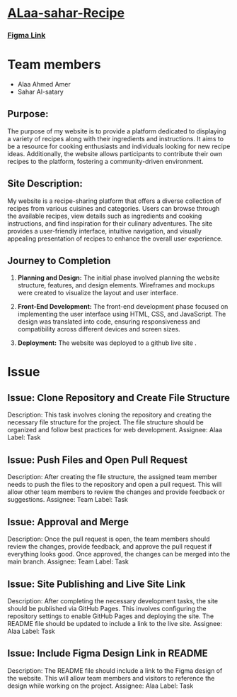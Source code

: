 # [ALaa-sahar-Recipe](https://kytc-front-end.github.io/ALaa-sahar-Recipe/)
### [Figma Link](https://www.figma.com/file/zDo5I3LbrSSFwHRdbhMp0E/Untitled?type=design&node-id=5:2&t=ZXb1xBHzg8JVm1Th-1)

# Team members
 - Alaa Ahmed Amer
 - Sahar Al-satary

## **Purpose:** 

The purpose of my website is to provide a platform dedicated to displaying a variety of recipes along with their ingredients and instructions. It aims to be a resource for cooking enthusiasts and individuals looking for new recipe ideas. Additionally, the website allows participants to contribute their own recipes to the platform, fostering a community-driven environment.

## **Site Description:**

My website is a recipe-sharing platform that offers a diverse collection of recipes from various cuisines and categories. Users can browse through the available recipes, view details such as ingredients and cooking instructions, and find inspiration for their culinary adventures. The site provides a user-friendly interface, intuitive navigation, and visually appealing presentation of recipes to enhance the overall user experience.

## Journey to Completion

1.  **Planning and Design:** The initial phase involved planning the website structure, features, and design elements. Wireframes and mockups were created to visualize the layout and user interface.
    
2.  **Front-End Development:** The front-end development phase focused on implementing the user interface using HTML, CSS, and JavaScript. The design was translated into code, ensuring responsiveness and compatibility across different devices and screen sizes.
3. **Deployment:** The website was deployed to a github live site .

# Issue

## Issue: Clone Repository and Create File Structure

Description: This task involves cloning the repository and creating the necessary file structure for the project. The file structure should be organized and follow best practices for web development.
Assignee: Alaa
Label: Task

## Issue: Push Files and Open Pull Request

Description: After creating the file structure, the assigned team member needs to push the files to the repository and open a pull request. This will allow other team members to review the changes and provide feedback or suggestions.
Assignee: Team
Label: Task

## Issue: Approval and Merge

Description: Once the pull request is open, the team members should review the changes, provide feedback, and approve the pull request if everything looks good. Once approved, the changes can be merged into the main branch.
Assignee: Team
Label: Task

## Issue: Site Publishing and Live Site Link

Description: After completing the necessary development tasks, the site should be published via GitHub Pages. This involves configuring the repository settings to enable GitHub Pages and deploying the site. The README file should be updated to include a link to the live site.
Assignee: Alaa
Label: Task

## Issue: Include Figma Design Link in README

Description: The README file should include a link to the Figma design of the website. This will allow team members and visitors to reference the design while working on the project.
Assignee: Alaa
Label: Task






